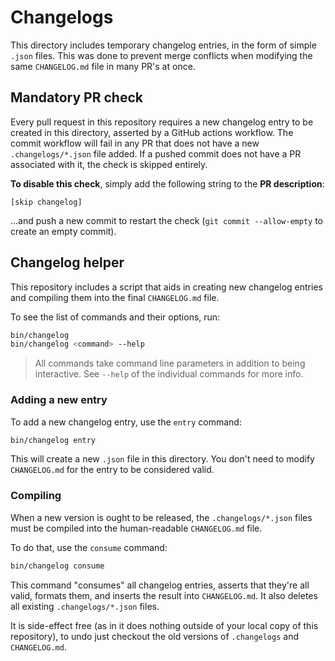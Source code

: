 # Changelogs

This directory includes temporary changelog entries, in the form of simple `.json` files. This was done to prevent merge conflicts when modifying the same `CHANGELOG.md` file in many PR's at once.


## Mandatory PR check

Every pull request in this repository requires a new changelog entry to be created in this directory, asserted by a GitHub actions workflow. The commit workflow will fail in any PR that does not have a new `.changelogs/*.json` file added. If a pushed commit does not have a PR associated with it, the check is skipped entirely.

**To disable this check**, simply add the following string to the **PR description**:

```
[skip changelog]
```

...and push a new commit to restart the check (`git commit --allow-empty` to create an empty commit).


## Changelog helper

This repository includes a script that aids in creating new changelog entries and compiling them into the final `CHANGELOG.md` file.

To see the list of commands and their options, run:

```bash
bin/changelog
bin/changelog <command> --help
```

> All commands take command line parameters in addition to being interactive. See `--help` of the individual commands for more info.


### Adding a new entry

To add a new changelog entry, use the `entry` command:

```bash
bin/changelog entry
```

This will create a new `.json` file in this directory. You don't need to modify `CHANGELOG.md` for the entry to be considered valid.


### Compiling

When a new version is ought to be released, the `.changelogs/*.json` files must be compiled into the human-readable `CHANGELOG.md` file.

To do that, use the `consume` command:

```bash
bin/changelog consume
```

This command "consumes" all changelog entries, asserts that they're all valid, formats them, and inserts the result into `CHANGELOG.md`. It also deletes all existing `.changelogs/*.json` files.

It is side-effect free (as in it does nothing outside of your local copy of this repository), to undo just checkout the old versions of `.changelogs` and `CHANGELOG.md`.
